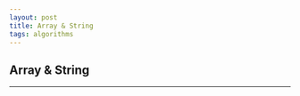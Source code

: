 ```yaml
---
layout: post
title: Array & String
tags: algorithms
---
```


## Array & String

<script src="https://gist.github.com/selimslab/cfaf15482f4daea98966a8cfca62c595.js"></script>


---


<script src="https://gist.github.com/selimslab/c9f83af8e34d01ad78c64dc6b97cb9b3.js"></script>
